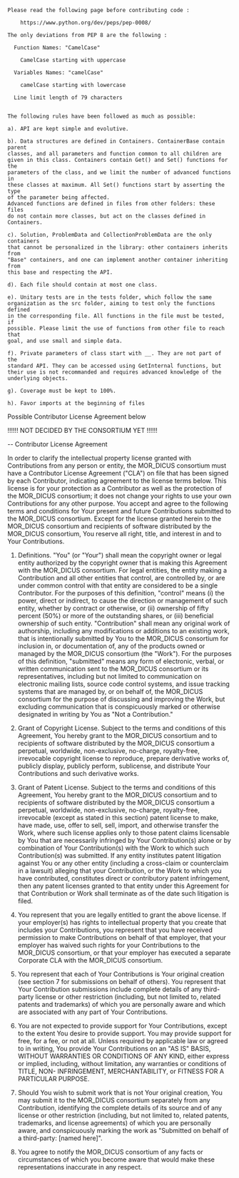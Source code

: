     Please read the following page before contributing code :

        https://www.python.org/dev/peps/pep-0008/

    The only deviations from PEP 8 are the following :

      Function Names: "CamelCase"

        CamelCase starting with uppercase

      Variables Names: "camelCase"

        camelCase starting with lowercase

      Line limit length of 79 characters


    The following rules have been followed as much as possible:

    a). API are kept simple and evolutive.

    b). Data structures are defined in Containers. ContainerBase contain parent
	classes, and all parameters and function common to all children are
    given in this class. Containers contain Get() and Set() functions for the
	parameters of the class, and we limit the number of advanced functions in
	these classes at maximum. All Set() functions start by asserting the type
	of the parameter being affected.
	Advanced functions are defined in files from other folders: these files
	do not contain more classes, but act on the classes defined in Containers.

    c). Solution, ProblemData and CollectionProblemData are the only containers
    that cannot be personalized in the library: other containers inherits from
    "Base" containers, and one can implement another container inheriting from
    this base and respecting the API.

    d). Each file should contain at most one class.

    e). Unitary tests are in the tests folder, which follow the same
    organization as the src folder, aiming to test only the functions defined
    in the corresponding file. All functions in the file must be tested, if
    possible. Please limit the use of functions from other file to reach that
    goal, and use small and simple data.

    f). Private parameters of class start with __. They are not part of the
	standard API. They can be accessed using GetInternal functions, but
	their use is not recommanded and requires advanced knowledge of the
	underlying objects.

    g). Coverage must be kept to 100%.

    h). Favor imports at the beginning of files


Possible Contributor License Agreement below

!!!!!! NOT DECIDED BY THE CONSORTIUM YET !!!!!!

--
Contributor License Agreement

In order to clarify the intellectual property license granted with Contributions from any person or entity, the MOR_DICUS consortium must have a Contributor License Agreement ("CLA") on file that has been signed by each Contributor, indicating agreement to the license terms below. This license is for your protection as a Contributor as well as the protection of the MOR_DICUS consortium; it does not change your rights to use your own Contributions for any other purpose.
You accept and agree to the following terms and conditions for Your present and future Contributions submitted to the MOR_DICUS consortium. Except for the license granted herein to the MOR_DICUS consortium and recipients of software distributed by the MOR_DICUS consortium, You reserve all right, title, and interest in and to Your Contributions.

1.	Definitions.
"You" (or "Your") shall mean the copyright owner or legal entity authorized by the copyright owner that is making this Agreement with the MOR_DICUS consortium. For legal entities, the entity making a Contribution and all other entities that control, are controlled by, or are under common control with that entity are considered to be a single Contributor. For the purposes of this definition, "control" means (i) the power, direct or indirect, to cause the direction or management of such entity, whether by contract or otherwise, or (ii) ownership of fifty percent (50%) or more of the outstanding shares, or (iii) beneficial ownership of such entity.
"Contribution" shall mean any original work of authorship, including any modifications or additions to an existing work, that is intentionally submitted by You to the MOR_DICUS consortium for inclusion in, or documentation of, any of the products owned or managed by the MOR_DICUS consortium (the "Work"). For the purposes of this definition, "submitted" means any form of electronic, verbal, or written communication sent to the MOR_DICUS consortium or its representatives, including but not limited to communication on electronic mailing lists, source code control systems, and issue tracking systems that are managed by, or on behalf of, the MOR_DICUS consortium for the purpose of discussing and improving the Work, but excluding communication that is conspicuously marked or otherwise designated in writing by You as "Not a Contribution."

2.	Grant of Copyright License. Subject to the terms and conditions of this Agreement, You hereby grant to the MOR_DICUS consortium and to recipients of software distributed by the MOR_DICUS consortium a perpetual, worldwide, non-exclusive, no-charge, royalty-free, irrevocable copyright license to reproduce, prepare derivative works of, publicly display, publicly perform, sublicense, and distribute Your Contributions and such derivative works.

3.	Grant of Patent License. Subject to the terms and conditions of this Agreement, You hereby grant to the MOR_DICUS consortium and to recipients of software distributed by the MOR_DICUS consortium a perpetual, worldwide, non-exclusive, no-charge, royalty-free, irrevocable (except as stated in this section) patent license to make, have made, use, offer to sell, sell, import, and otherwise transfer the Work, where such license applies only to those patent claims licensable by You that are necessarily infringed by Your Contribution(s) alone or by combination of Your Contribution(s) with the Work to which such Contribution(s) was submitted. If any entity institutes patent litigation against You or any other entity (including a cross-claim or counterclaim in a lawsuit) alleging that your Contribution, or the Work to which you have contributed, constitutes direct or contributory patent infringement, then any patent licenses granted to that entity under this Agreement for that Contribution or Work shall terminate as of the date such litigation is filed.

4.	You represent that you are legally entitled to grant the above license. If your employer(s) has rights to intellectual property that you create that includes your Contributions, you represent that you have received permission to make Contributions on behalf of that employer, that your employer has waived such rights for your Contributions to the MOR_DICUS consortium, or that your employer has executed a separate Corporate CLA with the MOR_DICUS consortium.

5.	You represent that each of Your Contributions is Your original creation (see section 7 for submissions on behalf of others). You represent that Your Contribution submissions include complete details of any third-party license or other restriction (including, but not limited to, related patents and trademarks) of which you are personally aware and which are associated with any part of Your Contributions.

6.	You are not expected to provide support for Your Contributions, except to the extent You desire to provide support. You may provide support for free, for a fee, or not at all. Unless required by applicable law or agreed to in writing, You provide Your Contributions on an "AS IS" BASIS, WITHOUT WARRANTIES OR CONDITIONS OF ANY KIND, either express or implied, including, without limitation, any warranties or conditions of TITLE, NON- INFRINGEMENT, MERCHANTABILITY, or FITNESS FOR A PARTICULAR PURPOSE.

7.	Should You wish to submit work that is not Your original creation, You may submit it to the MOR_DICUS consortium separately from any Contribution, identifying the complete details of its source and of any license or other restriction (including, but not limited to, related patents, trademarks, and license agreements) of which you are personally aware, and conspicuously marking the work as "Submitted on behalf of a third-party: [named here]".

8.	You agree to notify the MOR_DICUS consortium of any facts or circumstances of which you become aware that would make these representations inaccurate in any respect.

